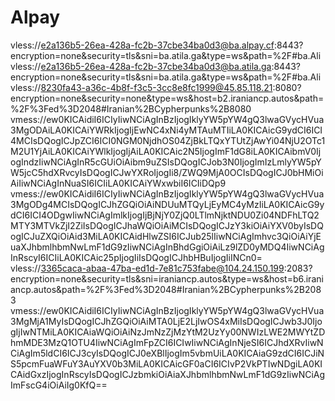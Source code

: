 # Alpay
vless://e2a136b5-26ea-428a-fc2b-37cbe34ba0d3@ba.alpay.cf:8443?encryption=none&security=tls&sni=ba.atila.ga&type=ws&path=%2F#ba.Ali
vless://e2a136b5-26ea-428a-fc2b-37cbe34ba0d3@ba.atila.ga:8443?encryption=none&security=tls&sni=ba.atila.ga&type=ws&path=%2F#ba.Ali
vless://8230fa43-a36c-4b8f-f3c5-3cc8e8fc1999@45.85.118.21:8080?encryption=none&security=none&type=ws&host=b2.iraniancp.autos&path=%2F%3Fed%3D2048#Iranian%2BCypherpunks%2B8080
vmess://ew0KICAidiI6ICIyIiwNCiAgInBzIjogIklyYW5pYW4gQ3lwaGVycHVua3MgODAiLA0KICAiYWRkIjogIjEwNC4xNi4yMTAuMTIiLA0KICAicG9ydCI6ICI4MCIsDQogICJpZCI6ICI0NGM0NjdhOS04ZjBkLTQxYTUtZjAwYi04NjU2OTc1M2U1YjAiLA0KICAiYWlkIjogIjAiLA0KICAic2N5IjogImF1dG8iLA0KICAibmV0IjogIndzIiwNCiAgInR5cGUiOiAibm9uZSIsDQogICJob3N0IjogImIzLmlyYW5pYW5jcC5hdXRvcyIsDQogICJwYXRoIjogIi8/ZWQ9MjA0OCIsDQogICJ0bHMiOiAiIiwNCiAgInNuaSI6ICIiLA0KICAiYWxwbiI6ICIiDQp9
vmess://ew0KICAidiI6ICIyIiwNCiAgInBzIjogIklyYW5pYW4gQ3lwaGVycHVua3MgODg4MCIsDQogICJhZGQiOiAiNDUuMTQyLjEyMC4yMzIiLA0KICAicG9ydCI6ICI4ODgwIiwNCiAgImlkIjogIjBjNjY0ZjQ0LTlmNjktNDU0Zi04NDFhLTQ2MTY3MTVkZjI2ZiIsDQogICJhaWQiOiAiMCIsDQogICJzY3kiOiAiYXV0byIsDQogICJuZXQiOiAid3MiLA0KICAidHlwZSI6ICJub25lIiwNCiAgImhvc3QiOiAiYjEuaXJhbmlhbmNwLmF1dG9zIiwNCiAgInBhdGgiOiAiLz9lZD0yMDQ4IiwNCiAgInRscyI6ICIiLA0KICAic25pIjogIiIsDQogICJhbHBuIjogIiINCn0=
vless://3365caca-abaa-47ba-ed1d-7e81c753fabe@104.24.150.199:2083?encryption=none&security=tls&sni=iraniancp.autos&type=ws&host=b6.iraniancp.autos&path=%2F%3Fed%3D2048#Iranian%2BCypherpunks%2B2083
vmess://ew0KICAidiI6ICIyIiwNCiAgInBzIjogIklyYW5pYW4gQ3lwaGVycHVua3MgMjA1MyIsDQogICJhZGQiOiAiMTA0LjE2LjIwOS4xMiIsDQogICJwb3J0IjogIjIwNTMiLA0KICAiaWQiOiAiNzJmNzZjMzYtM2UzYy00NWIzLWE2MWYtZDhmMDE3MzQ1OTU4IiwNCiAgImFpZCI6ICIwIiwNCiAgInNjeSI6ICJhdXRvIiwNCiAgIm5ldCI6ICJ3cyIsDQogICJ0eXBlIjogIm5vbmUiLA0KICAiaG9zdCI6ICJiNS5pcmFuaWFuY3AuYXV0b3MiLA0KICAicGF0aCI6ICIvP2VkPTIwNDgiLA0KICAidGxzIjogInRscyIsDQogICJzbmkiOiAiaXJhbmlhbmNwLmF1dG9zIiwNCiAgImFscG4iOiAiIg0KfQ==
